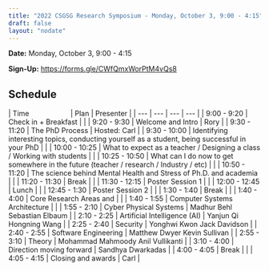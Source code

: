 ```yaml
---
title: "2022 CSGSG Research Symposium - Monday, October 3, 9:00 - 4:15"
draft: false
layout: "nodate"
---
```

**Date:** Monday, October 3, 9:00 - 4:15

**Sign-Up:** https://forms.gle/CWfQmxWorPtM4vQs8


## Schedule

| Time &nbsp;&nbsp;&nbsp;   &nbsp; &nbsp; &nbsp; &nbsp; &nbsp; &nbsp; &nbsp; &nbsp;  | Plan | Presenter |
| --- | --- | --- | --- |
| 9:00 - 9:20  | Check in + Breakfast |  |
| 9:20 - 9:30 |  Welcome and Intro | Rory |
| 9:30 - 11:20  | The PhD Process | Hosted: Carl |
| 9:30 - 10:00 |  Identifying interesting topics, conducting yourself as a student, being successful in your PhD |  |
| 10:00 - 10:25  | What to expect as a teacher / Designing a class / Working with students |  |
| 10:25 - 10:50 |  What can I do now to get somewhere in the future (teacher / research / Industry / etc) |  |
| 10:50 - 11:20  | The science behind Mental Health and Stress of Ph.D. and academia |  |
| 11:20 - 11:30 |  Break |  |
| 11:30 - 12:15  | Poster Session 1 |  |
| 12:00 - 12:45 |  Lunch |  |
| 12:45 - 1:30 |  Poster Session 2 |  |
| 1:30 - 1:40 |  Break |  |
| 1:40 - 4:00 |  Core Research Areas and |  |
| 1:40 - 1:55  | Computer Systems Architecture |  |
| 1:55 - 2:10 |  Cyber Physical Systems  | Madhur Behl Sebastian Elbaum |
| 2:10 - 2:25  | Artificial Intelligence (AI)  | Yanjun Qi Hongning Wang |
| 2:25 - 2:40 |  Security  | Yonghwi Kwon Jack Davidson |
| 2:40 - 2:55 |  Software Engineering  | Matthew Dwyer Kevin Sullivan |
| 2:55 - 3:10 |  Theory | Mohammad Mahmoody Anil Vullikanti |
| 3:10 - 4:00 |  Direction moving forward  | Sandhya Dwarkadas |
| 4:00 - 4:05 |  Break |  |
| 4:05 - 4:15 |  Closing and awards |  Carl |
